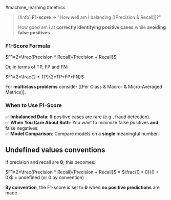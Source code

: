 #machine_learning #metrics 

> [!Info]
> **F1-score** → "How well am I balancing [[Precision & Recall]]?"
>
> How good am i at **correctly identifying positive cases** while **avoiding false positives**.
### F1-Score Formula

$F1=2*\frac{Precision * Recall}{Precision + Recall}$ 

Or, in terms of TP, FP and FN:

$F1=2*\frac{2 * TP}{2*TP+FP+FN}$ 

For **multiclass problems** consider [[Per Class & Macro- & Micro-Averaged Metrics]].

### When to Use F1-Score

✅ **Imbalanced Data**: If positive cases are rare (e.g., fraud detection).  
✅ **When You Care About Both**: You want to minimize false positives **and** false negatives.  
✅ **Model Comparison**: Compare models on a **single** meaningful number.

## Undefined values conventions

If precision and recall are **0**, this becomes:

$F1=2*\frac{Precision * Recall}{Precision + Recall}$ = $\frac{0 * 0}{0 + 0}$ = $\text{undefined (or 0 by convention)}$

**By convention**, the F1-score is set to **0** when **no positive predictions** are made